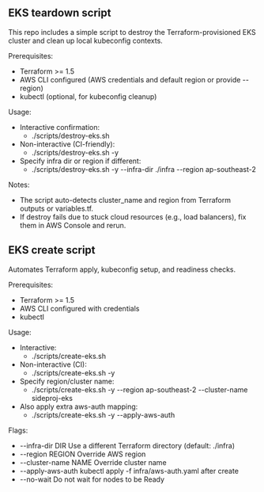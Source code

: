 EKS teardown script
-------------------

This repo includes a simple script to destroy the Terraform-provisioned EKS cluster and clean up local kubeconfig contexts.

Prerequisites:
- Terraform >= 1.5
- AWS CLI configured (AWS credentials and default region or provide --region)
- kubectl (optional, for kubeconfig cleanup)

Usage:
- Interactive confirmation:
	- ./scripts/destroy-eks.sh
- Non-interactive (CI-friendly):
	- ./scripts/destroy-eks.sh -y
- Specify infra dir or region if different:
	- ./scripts/destroy-eks.sh -y --infra-dir ./infra --region ap-southeast-2

Notes:
- The script auto-detects cluster_name and region from Terraform outputs or variables.tf.
- If destroy fails due to stuck cloud resources (e.g., load balancers), fix them in AWS Console and rerun.


EKS create script
-----------------

Automates Terraform apply, kubeconfig setup, and readiness checks.

Prerequisites:
- Terraform >= 1.5
- AWS CLI configured with credentials
- kubectl

Usage:
- Interactive:
	- ./scripts/create-eks.sh
- Non-interactive (CI):
	- ./scripts/create-eks.sh -y
- Specify region/cluster name:
	- ./scripts/create-eks.sh -y --region ap-southeast-2 --cluster-name sideproj-eks
- Also apply extra aws-auth mapping:
	- ./scripts/create-eks.sh -y --apply-aws-auth

Flags:
- --infra-dir DIR        Use a different Terraform directory (default: ./infra)
- --region REGION        Override AWS region
- --cluster-name NAME    Override cluster name
- --apply-aws-auth       kubectl apply -f infra/aws-auth.yaml after create
- --no-wait              Do not wait for nodes to be Ready


